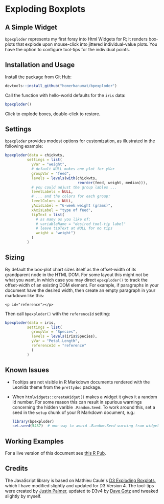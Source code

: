 Exploding Boxplots
================

A Simple Widget
---------------

`bpexploder` represents my first foray into Html Widgets for R; it renders box-plots that explode upon mouse-click into jittered individual-value plots. You have the option to configure tool-tips for the individual points.

Installation and Usage
----------------------

Install the package from Git Hub:

``` r
devtools::install_github("homerhanumat/bpexploder")
```

Call the function with hello-world defaults for the `iris` data:

``` r
bpexploder()
```

Click to explode boxes, double-click to restore.

Settings
--------

`bpexploder` provides modest options for customization, as illustrated in the following example:

``` r
bpexploder(data = chickwts,
          settings = list(
            yVar = "weight",
            # default NULL makes one plot for yVar
            groupVar = "feed",
            levels = levels(with(chickwts,
                                 reorder(feed, weight, median))),
            # you could adjust the group lables ...
            levelLabels = NULL,
            # ... and the colors for each group:
            levelColors = NULL,
            yAxisLabel = "6-week weight (grams)",
            xAxisLabel = "type of feed",
            tipText = list(
              # as many os you like of:
              # variableName = "desired tool-tip label"
              # leave tipText at NULL for no tips
              weight = "weight")
            )
          )
```

Sizing
------

By default the box-plot chart sizes itself as the offset-width of its grandparent node in the HTML DOM. For some layout this might not be what you want, in which case you may direct `epexploder()` to track the offset-width of an existing DOM element. For example, if paragraphs in your document have the desired width, then create an empty paragraph in your markdown like this:

    <p id="reference"></p>

Then call `bpexploder()` with the `referenceId` setting:

``` r
bpexploder(data = iris,
          settings = list(
            groupVar = "Species",
            levels = levels(iris$Species),
            yVar = "Petal.Length",
            referenceId = "reference"
            )
          )
```

Known Issues
------------

-   Tooltips are not visible in R Markdown documents rendered with the Leonids theme from the `prettydoc` package.
-   When `htmlwidgets::createWidget()` makes a widget it gives it a random Id number. For some reason this can result in spurious warnings concerning the hidden varible `.Random.Seed`. To work around this, set a seed in the `setup` chunk of your R Markdown document, e.g.:

    ``` r
    library(bpexploder)
    set.seed(5437)  # one way to avoid .Random.Seed warning from widgetId creation
    ```

Working Examples
----------------

For a live version of this document see [this R Pub](http://rpubs.com/gccsc/bpexploder).

Credits
-------

The JavaScript library is based on Mathieu Caule's [D3 Exploding Boxplots](https://mcaule.github.io/d3_exploding_boxplot/), which I have modified slightly and updated for D3 Version 4. The tool-tips were created by [Justin Palmer](https://github.com/Caged), updated to D3v4 by [Dave Gotz](https://github.com/VACLab/d3-tip) and tweaked slightly by myself.
